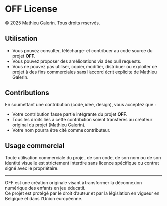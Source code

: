 # OFF License

© 2025 Mathieu Galerin. Tous droits réservés.

## Utilisation
- Vous pouvez consulter, télécharger et contribuer au code source du projet **OFF**.
- Vous pouvez proposer des améliorations via des pull requests.
- Vous ne pouvez pas utiliser, copier, modifier, distribuer ou exploiter ce projet à des fins commerciales sans l’accord écrit explicite de Mathieu Galerin.

## Contributions
En soumettant une contribution (code, idée, design), vous acceptez que :
- Votre contribution fasse partie intégrante du projet **OFF**.
- Tous les droits liés à cette contribution soient transférés au créateur original du projet (Mathieu Galerin).
- Votre nom pourra être cité comme contributeur.

## Usage commercial
Toute utilisation commerciale du projet, de son code, de son nom ou de son identité visuelle est strictement interdite sans licence spécifique ou contrat signé avec le propriétaire.

---

OFF est une création originale visant à transformer la déconnexion numérique des enfants en jeu éducatif.  
Ce projet est protégé par le droit d’auteur et par la législation en vigueur en Belgique et dans l’Union européenne.

